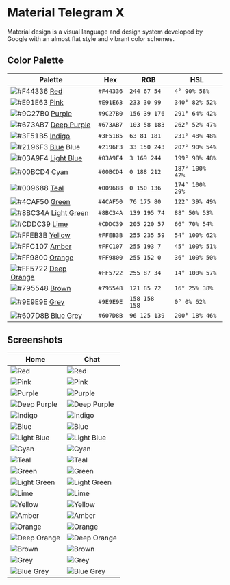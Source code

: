 # Material Telegram X

Material design is a visual language and design system developed by Google with an almost flat style and vibrant color schemes.

## Color Palette

| Palette                                                                                                                                                                                      | Hex       | RGB           | HSL             |
| -------------------------------------------------------------------------------------------------------------------------------------------------------------------------------------------- | --------- | ------------- | --------------- |
| ![#F44336](https://via.placeholder.com/15/F44336/000000?text=+) [Red](https://github.com/m-bonanno/material-telegram-x/releases/latest/download/Material.Red.Dark.tgx-theme)                 | `#F44336` | `244 67 54`   | `4° 90% 58%`    |
| ![#E91E63](https://via.placeholder.com/15/E91E63/000000?text=+) [Pink](https://github.com/m-bonanno/material-telegram-x/releases/latest/download/Material.Pink.Dark.tgx-theme)               | `#E91E63` | `233 30 99`   | `340° 82% 52%`  |
| ![#9C27B0](https://via.placeholder.com/15/9C27B0/000000?text=+) [Purple](https://github.com/m-bonanno/material-telegram-x/releases/latest/download/Material.Purple.Dark.tgx-theme)           | `#9C27B0` | `156 39 176`  | `291° 64% 42%`  |
| ![#673AB7](https://via.placeholder.com/15/673AB7/000000?text=+) [Deep Purple](https://github.com/m-bonanno/material-telegram-x/releases/latest/download/Material.Deep.Purple.Dark.tgx-theme) | `#673AB7` | `103 58 183`  | `262° 52% 47%`  |
| ![#3F51B5](https://via.placeholder.com/15/3F51B5/000000?text=+) [Indigo](https://github.com/m-bonanno/material-telegram-x/releases/latest/download/Material.Indigo.Dark.tgx-theme)           | `#3F51B5` | `63 81 181`   | `231° 48% 48%`  |
| ![#2196F3](https://via.placeholder.com/15/2196F3/000000?text=+) [Blue](https://github.com/m-bonanno/material-telegram-x/releases/latest/download/Material.Blue.Dark.tgx-theme) Blue          | `#2196F3` | `33 150 243`  | `207° 90% 54%`  |
| ![#03A9F4](https://via.placeholder.com/15/03A9F4/000000?text=+) [Light Blue](https://github.com/m-bonanno/material-telegram-x/releases/latest/download/Material.Light.Blue.Dark.tgx-theme)   | `#03A9F4` | `3 169 244`   | `199° 98% 48%`  |
| ![#00BCD4](https://via.placeholder.com/15/00BCD4/000000?text=+) [Cyan](https://github.com/m-bonanno/material-telegram-x/releases/latest/download/Material.Cyan.Dark.tgx-theme)               | `#00BCD4` | `0 188 212`   | `187° 100% 42%` |
| ![#009688](https://via.placeholder.com/15/009688/000000?text=+) [Teal](https://github.com/m-bonanno/material-telegram-x/releases/latest/download/Material.Teal.Dark.tgx-theme)               | `#009688` | `0 150 136`   | `174° 100% 29%` |
| ![#4CAF50](https://via.placeholder.com/15/4CAF50/000000?text=+) [Green](https://github.com/m-bonanno/material-telegram-x/releases/latest/download/Material.Green.Dark.tgx-theme)             | `#4CAF50` | `76 175 80`   | `122° 39% 49%`  |
| ![#8BC34A](https://via.placeholder.com/15/8BC34A/000000?text=+) [Light Green](https://github.com/m-bonanno/material-telegram-x/releases/latest/download/Material.Light.Green.Dark.tgx-theme) | `#8BC34A` | `139 195 74`  | `88° 50% 53%`   |
| ![#CDDC39](https://via.placeholder.com/15/CDDC39/000000?text=+) [Lime](https://github.com/m-bonanno/material-telegram-x/releases/latest/download/Material.Lime.Dark.tgx-theme)               | `#CDDC39` | `205 220 57`  | `66° 70% 54%`   |
| ![#FFEB3B](https://via.placeholder.com/15/FFEB3B/000000?text=+) [Yellow](https://github.com/m-bonanno/material-telegram-x/releases/latest/download/Material.Yellow.Dark.tgx-theme)           | `#FFEB3B` | `255 235 59`  | `54° 100% 62%`  |
| ![#FFC107](https://via.placeholder.com/15/FFC107/000000?text=+) [Amber](https://github.com/m-bonanno/material-telegram-x/releases/latest/download/Material.Amber.Dark.tgx-theme)             | `#FFC107` | `255 193 7`   | `45° 100% 51%`  |
| ![#FF9800](https://via.placeholder.com/15/FF9800/000000?text=+) [Orange](https://github.com/m-bonanno/material-telegram-x/releases/latest/download/Material.Orange.Dark.tgx-theme)           | `#FF9800` | `255 152 0`   | `36° 100% 50%`  |
| ![#FF5722](https://via.placeholder.com/15/FF5722/000000?text=+) [Deep Orange](https://github.com/m-bonanno/material-telegram-x/releases/latest/download/Material.Deep.Orange.Dark.tgx-theme) | `#FF5722` | `255 87 34`   | `14° 100% 57%`  |
| ![#795548](https://via.placeholder.com/15/795548/000000?text=+) [Brown](https://github.com/m-bonanno/material-telegram-x/releases/latest/download/Material.Brown.Dark.tgx-theme)             | `#795548` | `121 85 72`   | `16° 25% 38%`   |
| ![#9E9E9E](https://via.placeholder.com/15/9E9E9E/000000?text=+) [Grey](https://github.com/m-bonanno/material-telegram-x/releases/latest/download/Material.Grey.Dark.tgx-theme)               | `#9E9E9E` | `158 158 158` | `0° 0% 62%`     |
| ![#607D8B](https://via.placeholder.com/15/607D8B/000000?text=+) [Blue Grey](https://github.com/m-bonanno/material-telegram-x/releases/latest/download/Material.Blue.Grey.Dark.tgx-theme)     | `#607D8B` | `96 125 139`  | `200° 18% 46%`  |

## Screenshots

| Home                                                                                                                                         | Chat                                                                                                                                         |
| -------------------------------------------------------------------------------------------------------------------------------------------- | -------------------------------------------------------------------------------------------------------------------------------------------- |
| ![Red](<https://raw.githubusercontent.com/m-bonanno/material-telegram-x/main/screenshots/Material%20Red%20Dark%20(1).png>)                   | ![Red](<https://raw.githubusercontent.com/m-bonanno/material-telegram-x/main/screenshots/Material%20Red%20Dark%20(2).png>)                   |
| ![Pink](<https://raw.githubusercontent.com/m-bonanno/material-telegram-x/main/screenshots/Material%20Pink%20Dark%20(1).png>)                 | ![Pink](<https://raw.githubusercontent.com/m-bonanno/material-telegram-x/main/screenshots/Material%20Pink%20Dark%20(2).png>)                 |
| ![Purple](<https://raw.githubusercontent.com/m-bonanno/material-telegram-x/main/screenshots/Material%20Purple%20Dark%20(1).png>)             | ![Purple](<https://raw.githubusercontent.com/m-bonanno/material-telegram-x/main/screenshots/Material%20Purple%20Dark%20(2).png>)             |
| ![Deep Purple](<https://raw.githubusercontent.com/m-bonanno/material-telegram-x/main/screenshots/Material%20Deep%20Purple%20Dark%20(1).png>) | ![Deep Purple](<https://raw.githubusercontent.com/m-bonanno/material-telegram-x/main/screenshots/Material%20Deep%20Purple%20Dark%20(2).png>) |
| ![Indigo](<https://raw.githubusercontent.com/m-bonanno/material-telegram-x/main/screenshots/Material%20Indigo%20Dark%20(1).png>)             | ![Indigo](<https://raw.githubusercontent.com/m-bonanno/material-telegram-x/main/screenshots/Material%20Indigo%20Dark%20(2).png>)             |
| ![Blue](<https://raw.githubusercontent.com/m-bonanno/material-telegram-x/main/screenshots/Material%20Blue%20Dark%20(1).png>)                 | ![Blue](<https://raw.githubusercontent.com/m-bonanno/material-telegram-x/main/screenshots/Material%20Blue%20Dark%20(2).png>)                 |
| ![Light Blue](<https://raw.githubusercontent.com/m-bonanno/material-telegram-x/main/screenshots/Material%20Light%20Blue%20Dark%20(1).png>)   | ![Light Blue](<https://raw.githubusercontent.com/m-bonanno/material-telegram-x/main/screenshots/Material%20Light%20Blue%20Dark%20(2).png>)   |
| ![Cyan](<https://raw.githubusercontent.com/m-bonanno/material-telegram-x/main/screenshots/Material%20Cyan%20Dark%20(1).png>)                 | ![Cyan](<https://raw.githubusercontent.com/m-bonanno/material-telegram-x/main/screenshots/Material%20Cyan%20Dark%20(2).png>)                 |
| ![Teal](<https://raw.githubusercontent.com/m-bonanno/material-telegram-x/main/screenshots/Material%20Teal%20Dark%20(1).png>)                 | ![Teal](<https://raw.githubusercontent.com/m-bonanno/material-telegram-x/main/screenshots/Material%20Teal%20Dark%20(2).png>)                 |
| ![Green](<https://raw.githubusercontent.com/m-bonanno/material-telegram-x/main/screenshots/Material%20Green%20Dark%20(1).png>)               | ![Green](<https://raw.githubusercontent.com/m-bonanno/material-telegram-x/main/screenshots/Material%20Green%20Dark%20(2).png>)               |
| ![Light Green](<https://raw.githubusercontent.com/m-bonanno/material-telegram-x/main/screenshots/Material%20Light%20Green%20Dark%20(1).png>) | ![Light Green](<https://raw.githubusercontent.com/m-bonanno/material-telegram-x/main/screenshots/Material%20Light%20Green%20Dark%20(2).png>) |
| ![Lime](<https://raw.githubusercontent.com/m-bonanno/material-telegram-x/main/screenshots/Material%20Lime%20Dark%20(1).png>)                 | ![Lime](<https://raw.githubusercontent.com/m-bonanno/material-telegram-x/main/screenshots/Material%20Lime%20Dark%20(2).png>)                 |
| ![Yellow](<https://raw.githubusercontent.com/m-bonanno/material-telegram-x/main/screenshots/Material%20Yellow%20Dark%20(1).png>)             | ![Yellow](<https://raw.githubusercontent.com/m-bonanno/material-telegram-x/main/screenshots/Material%20Yellow%20Dark%20(2).png>)             |
| ![Amber](<https://raw.githubusercontent.com/m-bonanno/material-telegram-x/main/screenshots/Material%20Amber%20Dark%20(1).png>)               | ![Amber](<https://raw.githubusercontent.com/m-bonanno/material-telegram-x/main/screenshots/Material%20Amber%20Dark%20(2).png>)               |
| ![Orange](<https://raw.githubusercontent.com/m-bonanno/material-telegram-x/main/screenshots/Material%20Orange%20Dark%20(1).png>)             | ![Orange](<https://raw.githubusercontent.com/m-bonanno/material-telegram-x/main/screenshots/Material%20Orange%20Dark%20(2).png>)             |
| ![Deep Orange](<https://raw.githubusercontent.com/m-bonanno/material-telegram-x/main/screenshots/Material%20Deep%20Orange%20Dark%20(1).png>) | ![Deep Orange](<https://raw.githubusercontent.com/m-bonanno/material-telegram-x/main/screenshots/Material%20Deep%20Orange%20Dark%20(2).png>) |
| ![Brown](<https://raw.githubusercontent.com/m-bonanno/material-telegram-x/main/screenshots/Material%20Brown%20Dark%20(1).png>)               | ![Brown](<https://raw.githubusercontent.com/m-bonanno/material-telegram-x/main/screenshots/Material%20Brown%20Dark%20(2).png>)               |
| ![Grey](<https://raw.githubusercontent.com/m-bonanno/material-telegram-x/main/screenshots/Material%20Grey%20Dark%20(1).png>)                 | ![Grey](<https://raw.githubusercontent.com/m-bonanno/material-telegram-x/main/screenshots/Material%20Grey%20Dark%20(2).png>)                 |
| ![Blue Grey](<https://raw.githubusercontent.com/m-bonanno/material-telegram-x/main/screenshots/Material%20Blue%20Grey%20Dark%20(1).png>)     | ![Blue Grey](<https://raw.githubusercontent.com/m-bonanno/material-telegram-x/main/screenshots/Material%20Blue%20Grey%20Dark%20(2).png>)     |
